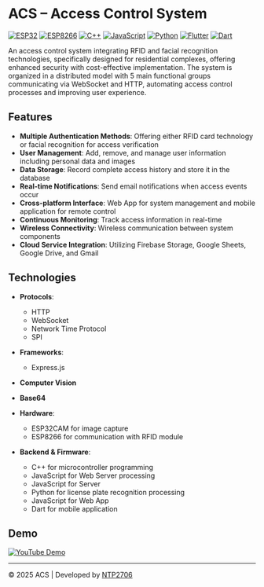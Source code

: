 # ACS – Access Control System
 
[![ESP32](https://img.shields.io/badge/ESP32-E7352C?style=flat&logo=espressif&logoColor=white)](https://www.espressif.com/)
[![ESP8266](https://img.shields.io/badge/ESP8266-00979D?style=flat&logo=espressif&logoColor=white)](https://www.espressif.com/)
[![C++](https://img.shields.io/badge/C++-00599C?style=flat&logo=cplusplus&logoColor=white)](https://isocpp.org/)
[![JavaScript](https://img.shields.io/badge/JavaScript-F7DF1E?style=flat&logo=javascript&logoColor=black)](https://developer.mozilla.org/en-US/docs/Web/JavaScript)
[![Python](https://img.shields.io/badge/Python-3776AB?style=flat&logo=python&logoColor=white)](https://www.python.org/)
[![Flutter](https://img.shields.io/badge/Flutter-02569B?style=flat&logo=flutter&logoColor=white)](https://flutter.dev/)
[![Dart](https://img.shields.io/badge/Dart-0175C2?style=flat&logo=dart&logoColor=white)](https://dart.dev/)

An access control system integrating RFID and facial recognition technologies, specifically designed for residential complexes, offering enhanced security with cost-effective implementation. The system is organized in a distributed model with 5 main functional groups communicating via WebSocket and HTTP, automating access control processes and improving user experience.

## Features
 
- **Multiple Authentication Methods**: Offering either RFID card technology or facial recognition for access verification
- **User Management**: Add, remove, and manage user information including personal data and images
- **Data Storage**: Record complete access history and store it in the database
- **Real-time Notifications**: Send email notifications when access events occur
- **Cross-platform Interface**: Web App for system management and mobile application for remote control
- **Continuous Monitoring**: Track access information in real-time
- **Wireless Connectivity**: Wireless communication between system components
- **Cloud Service Integration**: Utilizing Firebase Storage, Google Sheets, Google Drive, and Gmail
 
## Technologies
 
- **Protocols**:
  - HTTP
  - WebSocket
  - Network Time Protocol
  - SPI
- **Frameworks**:
  - Express.js
 
- **Computer Vision**
 
- **Base64**
 
- **Hardware**:
  - ESP32CAM for image capture
  - ESP8266 for communication with RFID module
 
- **Backend & Firmware**:
  - C++ for microcontroller programming
  - JavaScript for Web Server processing
  - JavaScript for Server
  - Python for license plate recognition processing
  - JavaScript for Web App
  - Dart for mobile application

## Demo
[![YouTube Demo](https://img.shields.io/badge/YouTube-Watch_Demo-red?style=for-the-badge&logo=youtube)](https://youtu.be/XY_Rg5uI1qk)

---
 
© 2025 ACS | Developed by [NTP2706](https://github.com/ntp2706)
